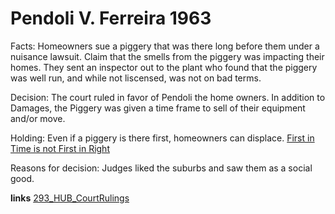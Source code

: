 # Pendoli V. Ferreira 1963

Facts: Homeowners sue a piggery that was there long before them under a nuisance lawsuit. Claim that the smells from the piggery was impacting their homes. They sent an inspector out to the plant who found that the piggery was well run, and while not liscensed, was not on bad terms. 

Decision: The court ruled in favor of Pendoli the home owners. In addition to Damages, the Piggery was given a time frame to sell of their equipment and/or move. 

Holding: Even if a piggery is there first, homeowners can displace. [ First in Time is not First in Right](65_First_in_Time_is_not_First_In_Right.md)

Reasons for decision: Judges liked the suburbs and saw them as a social good.  

**links**
[293_HUB_CourtRulings](293_HUB_CourtRulings.md)



